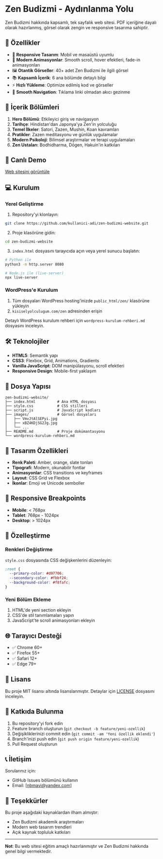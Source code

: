 # Zen Budizmi - Aydınlanma Yolu

Zen Budizmi hakkında kapsamlı, tek sayfalık web sitesi. PDF içeriğine dayalı olarak hazırlanmış, görsel olarak zengin ve responsive tasarıma sahiptir.

## 🌸 Özellikler

- 📱 **Responsive Tasarım**: Mobil ve masaüstü uyumlu
- 🎨 **Modern Animasyonlar**: Smooth scroll, hover efektleri, fade-in animasyonları
- 🖼️ **Otantik Görseller**: 40+ adet Zen Budizmi ile ilgili görsel
- 📚 **Kapsamlı İçerik**: 6 ana bölümde detaylı bilgi
- ⚡ **Hızlı Yükleme**: Optimize edilmiş kod ve görseller
- 🔗 **Smooth Navigation**: Tıklama linki olmadan akıcı gezinme

## 📖 İçerik Bölümleri

1. **Hero Bölümü**: Etkileyici giriş ve navigasyon
2. **Tarihçe**: Hindistan'dan Japonya'ya Zen'in yolculuğu
3. **Temel İlkeler**: Satori, Zazen, Mushin, Koan kavramları
4. **Pratikler**: Zazen meditasyonu ve günlük uygulamalar
5. **Modern Psikoloji**: Bilimsel araştırmalar ve terapi uygulamaları
6. **Zen Ustaları**: Bodhidharma, Dōgen, Hakuin'in katkıları

## 🚀 Canlı Demo

[Web sitesini görüntüle](https://kullanici-adi.github.io/zen-budizmi-website/)

## 💻 Kurulum

### Yerel Geliştirme

1. Repository'yi klonlayın:
```bash
git clone https://github.com/kullanici-adi/zen-budizmi-website.git
```

2. Proje klasörüne gidin:
```bash
cd zen-budizmi-website
```

3. `index.html` dosyasını tarayıcıda açın veya yerel sunucu başlatın:
```bash
# Python ile
python3 -m http.server 8080

# Node.js ile (live-server)
npx live-server
```

### WordPress'e Kurulum

1. Tüm dosyaları WordPress hosting'inizde `public_html/zen/` klasörüne yükleyin
2. `kisiselyolculugum.com/zen` adresinden erişin

Detaylı WordPress kurulum rehberi için `wordpress-kurulum-rehberi.md` dosyasını inceleyin.

## 🛠️ Teknolojiler

- **HTML5**: Semantik yapı
- **CSS3**: Flexbox, Grid, Animations, Gradients
- **Vanilla JavaScript**: DOM manipülasyonu, scroll efektleri
- **Responsive Design**: Mobile-first yaklaşım

## 📁 Dosya Yapısı

```
zen-budizmi-website/
├── index.html          # Ana HTML dosyası
├── style.css           # CSS stilleri
├── script.js           # JavaScript kodları
├── images/             # Görsel dosyaları
│   ├── VmvJtAlSEPyi.jpg
│   ├── xBZ4KDjSG2Jg.jpg
│   └── ...
├── README.md           # Proje dokümantasyonu
└── wordpress-kurulum-rehberi.md
```

## 🎨 Tasarım Özellikleri

- **Renk Paleti**: Amber, orange, slate tonları
- **Tipografi**: Modern, okunabilir fontlar
- **Animasyonlar**: CSS transitions ve keyframes
- **Layout**: CSS Grid ve Flexbox
- **İkonlar**: Emoji ve Unicode semboller

## 📱 Responsive Breakpoints

- **Mobile**: < 768px
- **Tablet**: 768px - 1024px
- **Desktop**: > 1024px

## 🔧 Özelleştirme

### Renkleri Değiştirme
`style.css` dosyasında CSS değişkenlerini düzenleyin:

```css
:root {
  --primary-color: #d97706;
  --secondary-color: #fbbf24;
  --background-color: #f8fafc;
}
```

### Yeni Bölüm Ekleme
1. HTML'de yeni section ekleyin
2. CSS'de stil tanımlamaları yapın
3. JavaScript'te scroll animasyonları ekleyin

## 🌐 Tarayıcı Desteği

- ✅ Chrome 60+
- ✅ Firefox 55+
- ✅ Safari 12+
- ✅ Edge 79+

## 📄 Lisans

Bu proje MIT lisansı altında lisanslanmıştır. Detaylar için [LICENSE](LICENSE) dosyasını inceleyin.

## 🤝 Katkıda Bulunma

1. Bu repository'yi fork edin
2. Feature branch oluşturun (`git checkout -b feature/yeni-ozellik`)
3. Değişikliklerinizi commit edin (`git commit -am 'Yeni özellik eklendi'`)
4. Branch'inizi push edin (`git push origin feature/yeni-ozellik`)
5. Pull Request oluşturun

## 📞 İletişim

Sorularınız için:
- GitHub Issues bölümünü kullanın
- Email: [nbmavi@yandex.com]

## 🙏 Teşekkürler

Bu proje aşağıdaki kaynaklardan ilham almıştır:
- Zen Budizmi akademik araştırmaları
- Modern web tasarım trendleri
- Açık kaynak topluluk katkıları

---

**Not**: Bu web sitesi eğitim amaçlı hazırlanmıştır ve Zen Budizmi hakkında genel bilgi vermektedir.

